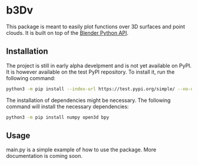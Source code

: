 # b3Dv

This package is meant to easily plot functions over 3D surfaces and point clouds.
It is built on top of the [Blender Python API](https://docs.blender.org/api/current/index.html).

## Installation

The project is still in early alpha develpment and is not yet available on PyPI.
It is however available on the test PyPI repository.
To install it, run the following command:

```bash
python3 -m pip install --index-url https://test.pypi.org/simple/ --no-deps b3Dv
```

The installation of dependencies might be necessary.
The following command will install the necessary dependencies:

```bash
python3 -m pip install numpy open3d bpy
```

## Usage

main.py is a simple example of how to use the package.
More documentation is coming soon.
